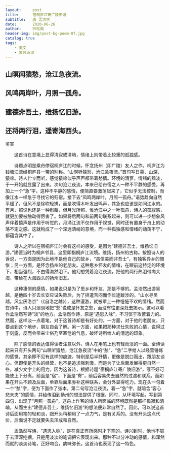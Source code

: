 ```yaml
---
layout:     post
title:      宿桐庐江寄广陵旧游
subtitle:   唐 孟浩然
date:       2020-06-26
author:     听松阁
header-img: img/post-bg-poem-07.jpg
catalog: true
tags:
    - 美文
    - 古典诗词
---
```


## 山暝闻猿愁，沧江急夜流。

## 风鸣两岸叶，月照一孤舟。

## 建德非吾土，维扬忆旧游。

## 还将两行泪，遥寄海西头。





鉴赏



　　这首诗在意境上显得清寂或清峭，情绪上则带着比较重的孤独感。



　　诗题点明是乘舟停宿桐庐江的时候，怀念扬州（即广陵）友人之作。桐庐江为钱塘江流经桐庐县一带的别称。“山暝听猿愁，沧江急夜流。”首句写日暮、山深、猿啼。诗人伫立而听，感觉猿啼似乎声声都带着愁情。环境的清寥，情绪的黯淡，于一开始就显露了出来。次句沧江夜流，本来已给舟宿之人一种不平静的感受，再加上一个“急”字，这种不平静的感情，便简直要激荡起来了，它似乎无法控制，而像江水一样急于寻找它的归宿。接下去“风鸣两岸叶，月照一孤舟。”语势趋向自然平缓了。但风不是徐吹轻拂，而是吹得木叶发出鸣声，其急也应该是如同江水的。有月，照说也还是一种慰藉，但月光所照，惟沧江中之一叶孤舟，诗人的孤寂感，就更加要被触动得厉害了。如果将后两句和前两句联系起来，则可以进一步想象风声伴着猿声是作用于听觉的，月涌江流不仅作用于视觉，同时还有置身于舟上的动荡不定之感。这就构成了一个深远清峭的意境，而一种孤独感和情绪的动荡不宁，都蕴含其中了。



　　诗人之所以在宿桐庐江时会有这样的感受，是因为“建德非吾土，维扬忆旧游。”建德当时为桐庐邻县，这里即指桐庐江流境。维扬，扬州的古称。按照诗人的诉说，一方面是因为此地不是他自己的故乡，“虽信美而非吾士”，有独客异乡的惆怅；另一方面，是怀念扬州的老朋友。这种思乡怀友的情绪，在眼前这特定的环境下，相当强烈，不由得潸然泪下。他幻想凭着沧江夜流，把他的两行热泪带向大海，带给在大海西头的扬州旧友。



　　这种凄恻的感情，如果说只是为了思乡和怀友，那是不够的。孟浩然出游吴越，是他四十岁去长安应试失败后，为了排遣苦闷而作长途跋涉的。“山水寻吴越，风尘厌洛京”（《自洛之越》），这种漫游，就被罩上一种悒悒不欢的情绪。然而在诗中，诗人只淡淡地把“愁”说成是怀友之愁，而没有往更深处去揭示。这可以看作孟浩然写诗“淡”的地方。孟浩然作诗，原是“遇思入咏”，不习惯于攻苦着力的。然而，这样淡一点着笔，对于这首诗却是有好处的。一方面，对于他的老朋友，只要点到这个地步，朋友自会了解。另一方面，如果把那种求仕失败的心情，说得过于刻露，反而会带来尘俗乃至寒伧的气息，破坏诗所给人的清远的印象。



　　除了感情的表达值得读者注意以外，诗人在用笔上也有轻而淡的一面。全诗读起来只有开头两句“山暝听猿愁，沧江急夜流”中的“愁”、“急”二字给人以经营锤炼的感觉，其余即不见有这样的痕迹。特别是后半抒情，更像是脱口而出，跟朋友谈心。但即使是开头的经营，也不是追求强刺激，而是为了让后面发展得更自然一些，减少文字上的用力。因为这首诗，根据诗题“宿桐庐江寄广陵旧游”，写不好可能使上下分离，前面是“宿”，下面是“寄”，前后容易失去自然的过渡和联系。而如果在开头不顾及后面，单靠后面来弥补这种联系，会分外显得吃力。现在头一句着一个“愁”字，便为下面作了张本。第二句写沧江夜流，着一“急”字，就暗含“客心悲未央”的感情，并给传泪到扬州的想法提供了根据。同时，从环境写起，写到第四句，出现了“月照一孤舟”，这舟上作客的诗人所面临的环境既然是那样孤寂和清峭，从而生出“建德非吾土，维扬忆旧游”的想法便非常自然了。因此，可以说这首诗后面用笔的轻和淡，跟开头稍稍用了一点力气，是有关系的。没有开头这点代价，后面说不定就要失去浑成和自然。



　　孟浩然写诗，“遇思入咏”，是在真正有所感时才下笔的。诗兴到时，他也不屑于去深深挖掘，只是用淡淡的笔调把它表现出来。那种不过分冲动的感情，和浑然而就的淡淡诗笔，正好吻合，韵味弥长。这首诗也表现了这一特色。

